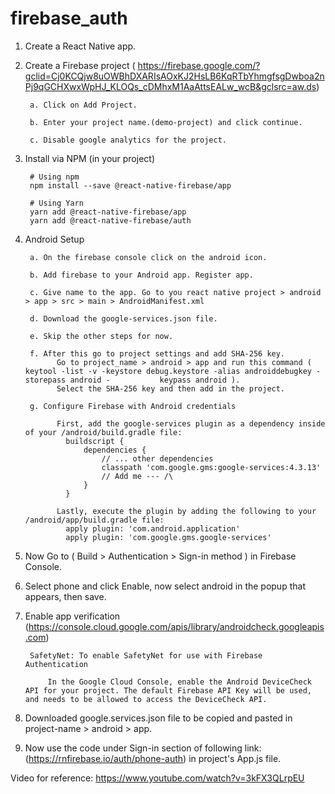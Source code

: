 # firebase_auth

1. Create a React Native app.

2. Create a Firebase project ( https://firebase.google.com/?gclid=Cj0KCQjw8uOWBhDXARIsAOxKJ2HsLB6KqRTbYhmgfsgDwboa2nPj9qGCHXwxWpHJ_KLOQs_cDMhxM1AaAttsEALw_wcB&gclsrc=aw.ds) 

        a. Click on Add Project.

        b. Enter your project name.(demo-project) and click continue.

        c. Disable google analytics for the project.

3. Install via NPM (in your project)

        # Using npm
        npm install --save @react-native-firebase/app

        # Using Yarn
        yarn add @react-native-firebase/app
        yarn add @react-native-firebase/auth

4. Android Setup

        a. On the firebase console click on the android icon.

        b. Add firebase to your Android app. Register app.

        c. Give name to the app. Go to you react native project > android > app > src > main > AndroidManifest.xml

        d. Download the google-services.json file.

        e. Skip the other steps for now.

        f. After this go to project settings and add SHA-256 key.
              Go to project_name > android > app and run this command ( keytool -list -v -keystore debug.keystore -alias androiddebugkey -storepass android -		  	keypass android ).
              Select the SHA-256 key and then add in the project.

        g. Configure Firebase with Android credentials

              First, add the google-services plugin as a dependency inside of your /android/build.gradle file: 
                buildscript {
                    dependencies {
                        // ... other dependencies
                        classpath 'com.google.gms:google-services:4.3.13'
                        // Add me --- /\
                    }
                }

              Lastly, execute the plugin by adding the following to your /android/app/build.gradle file:
                apply plugin: 'com.android.application'
                apply plugin: 'com.google.gms.google-services'

5. Now Go to ( Build > Authentication > Sign-in method ) in Firebase Console.

6. Select phone and click Enable, now select android in the popup that appears, then save.

7. Enable app verification (https://console.cloud.google.com/apis/library/androidcheck.googleapis.com)

        SafetyNet: To enable SafetyNet for use with Firebase Authentication
        
            In the Google Cloud Console, enable the Android DeviceCheck API for your project. The default Firebase API Key will be used, and needs to be allowed to access the DeviceCheck API. 

8. Downloaded google.services.json file to be copied and pasted in project-name > android > app.

9. Now use the code under Sign-in section of following link: (https://rnfirebase.io/auth/phone-auth) in project's App.js file.

Video for reference: https://www.youtube.com/watch?v=3kFX3QLrpEU
